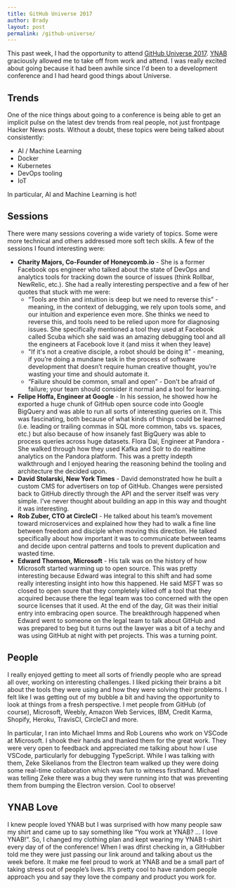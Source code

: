 ```yaml
---
title: GitHub Universe 2017
author: Brady
layout: post
permalink: /github-universe/
---
```


This past week, I had the opportunity to attend [GitHub Universe 2017](githubuniverse.com).  [YNAB](http://www.youneedabudget.com) graciously allowed me to take off from work and attend.  I was really excited about going because it had been awhile since I'd been to a development conference and I had heard good things about Universe.

## Trends

One of the nice things about going to a conference is being able to get an implicit pulse on the latest dev trends from real people, not just frontpage Hacker News posts.  Without a doubt, these topics were being talked about consistently:

- AI / Machine Learning
- Docker
- Kubernetes
- DevOps tooling
- IoT

In particular, AI and Machine Learning is hot!

## Sessions

There were many sessions covering a wide variety of topics.  Some were more technical and others addressed more soft tech skills.  A few of the sessions I found interesting were:

- **Charity Majors, Co-Founder of Honeycomb.io** - She is a former Facebook ops engineer who talked about the state of DevOps and analytics tools for tracking down the source of issues (think Rollbar, NewRelic, etc.).  She had a really interesting perspective and a few of her quotes that stuck with me were:
  - “Tools are thin and intuition is deep but we need to reverse this” - meaning, in the context of debugging, we rely upon tools some, and our intuition and experience even more.  She thinks we need to reverse this, and tools need to be relied upon more for diagnosing issues.  She specifically mentioned a tool they used at Facebook called Scuba which she said was an amazing debugging tool and all the engineers at Facebook love it (and miss it when they leave)
  - "If it's not a creative disciple, a robot should be doing it" - meaning, if you’re doing a mundane task in the process of software development that doesn’t require human creative thought, you’re wasting your time and should automate it.
  - “Failure should be common, small and open” - Don't be afraid of failure; your team should consider it normal and a tool for learning.
- **Felipe Hoffa, Engineer at Google** - In his session, he showed how he exported a huge chunk of GitHub open source code into Google BigQuery and was able to run all sorts of interesting queries on it.  This was fascinating, both because of what kinds of things could be learned (i.e. leading or trailing commas in SQL more common, tabs vs. spaces, etc.) but also because of how insanely fast BigQuery was able to process queries across huge datasets.
Flora Dai, Engineer at Pandora - She walked through how they used Kafka and Solr to do realtime analytics on the Pandora platform.  This was a pretty indepth walkthrough and I enjoyed hearing the reasoning behind the tooling and architecture the decided upon.
- **David Stolarski, New York Times** - David demonstrated how he built a custom CMS for advertisers on top of GitHub.  Changes were persisted back to GitHub directly through the API and the server itself was very simple.  I’ve never thought about building an app in this way and thought it was interesting.
- **Rob Zuber, CTO at CircleCI**  - He talked about his team’s movement toward microservices and explained how they had to walk a fine line between freedom and disciple when moving this direction.  He talked specifically about how important it was to communicate between teams and decide upon central patterns and tools to prevent duplication and wasted time.
- **Edward Thomson, Microsoft** - His talk was on the history of how Microsoft started warming up to open source.  This was pretty interesting because Edward was integral to this shift and had some really interesting insight into how this happened.  He said MSFT was so closed to open soure that they completely killed off a tool that they acquired because there the legal team was too concerned with the open source licenses that it used.  At the end of the day, Git was their initial entry into embracing open source.  The breakthrough happened when Edward went to someone on the legal team to talk about GitHub and was prepared to beg but it turns out the lawyer was a bit of a techy and was using GitHub at night with pet projects.  This was a turning point.

## People

I really enjoyed getting to meet all sorts of friendly people who are spread all over, working on interesting challenges.  I liked picking their brains a bit about the tools they were using and how they were solving their problems.  I felt like I was getting out of my bubble a bit and having the opportunity to look at things from a fresh perspective.  I met people from GitHub (of course), Microsoft, Weebly, Amazon Web Services, IBM, Credit Karma, Shopify, Heroku, TravisCI, CircleCI and more.

In particular, I ran into Michael Imms and Rob Lourens who work on VSCode at Microsoft.  I shook their hands and thanked them for the great work.  They were very open to feedback and appreciated me talking about how I use VSCode, particularly for debugging TypeScript.  While I was talking with them, Zeke Sikelianos from the Electron team walked up they were doing some real-time collaboration which was fun to witness firsthand.  Michael was telling Zeke there was a bug they were running into that was preventing them from bumping the Electron version.  Cool to observe!

## YNAB Love

I knew people loved YNAB but I was surprised with how many people saw my shirt and came up to say something like “You work at YNAB? … I love YNAB!”.  So, I changed my clothing plan and kept wearing my YNAB t-shirt every day of of the conference!  When I was dfirst checking in, a GitHubber told me they were just passing our link around and talking about us the week before.  It make me feel proud to work at YNAB and be a small part of taking stress out of people’s lives.  It’s pretty cool to have random people approach you and say they love the company and product you work for.
